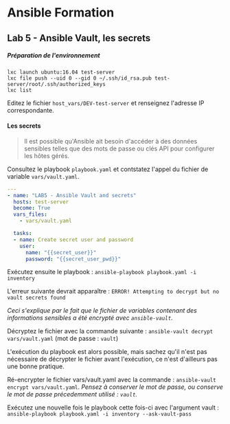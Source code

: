 # Ansible Formation

## Lab 5 - Ansible Vault, les secrets



##### Préparation de l'environnement

```shell
lxc launch ubuntu:16.04 test-server
lxc file push --uid 0 --gid 0 ~/.ssh/id_rsa.pub test-server/root/.ssh/authorized_keys
lxc list
```

Editez le fichier `host_vars/DEV-test-server` et renseignez l'adresse IP correspondante.



#### Les secrets

> Il est possible qu'Ansible ait besoin d'accéder à des données sensibles telles que des mots de passe ou clés API pour configurer les hôtes gérés. 

Consultez le playbook `playbook.yaml` et contstatez l'appel du fichier de variable `vars/vault.yaml`.

```yaml
---
- name: "LAB5 - Ansible Vault and secrets"
  hosts: test-server
  become: True
  vars_files:
    - vars/vault.yaml

  tasks:
  - name: Create secret user and password
    user:
      name: "{{secret_user}}"
      password: "{{secret_user_pwd}}"
```



Exécutez ensuite le playbook : `ansible-playbook playbook.yaml -i inventory`

L'erreur suivante devrait apparaître : `ERROR! Attempting to decrypt but no vault secrets found`

*Ceci s'explique par le fait que le fichier de variables contenant des informations sensibles a été encrypté avec `ansible-vault`.*

Décryptez le fichier avec la commande suivante : `ansible-vault decrypt vars/vault.yaml` (mot de passe : `vault`)

L'exécution du playbook est alors possible, mais sachez qu'il n'est pas nécessaire de décrypter le fichier avant l'exécution, ce n'est d'ailleurs pas une bonne pratique.



Ré-encrypter le fichier vars/vault.yaml avec la commande : `ansible-vault encrypt vars/vault.yaml`.
*Pensez à conserver le mot de passe, ou conserve le mot de passe précedemment utilisé : `vault`.*

Exécutez une nouvelle fois le playbook cette fois-ci avec l'argument vault : `ansible-playbook playbook.yaml -i inventory --ask-vault-pass`
